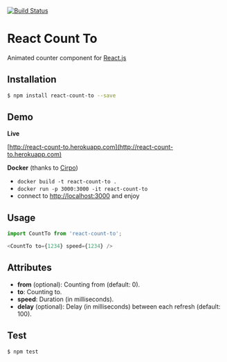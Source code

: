 [![Build Status](https://travis-ci.org/MicheleBertoli/react-count-to.svg?branch=master)](https://travis-ci.org/MicheleBertoli/react-count-to)

React Count To
==============

Animated counter  component for [React.js](http://facebook.github.io/react/)

Installation
------------

```sh
$ npm install react-count-to --save
```

Demo
----

**Live**

[http://react-count-to.herokuapp.com](http://react-count-to.herokuapp.com)

**Docker** (thanks to [Cirpo](https://github.com/cirpo))

- `docker build -t react-count-to .`
- `docker run -p 3000:3000 -it react-count-to`
- connect to [http://localhost:3000](http://localhost:3000) and enjoy

Usage
-----

```javascript
import CountTo from 'react-count-to';

<CountTo to={1234} speed={1234} />
```

Attributes
----------

- **from** (optional): Counting from (default: 0).
- **to**: Counting to.
- **speed**: Duration (in milliseconds).
- **delay** (optional): Delay (in milliseconds) between each refresh (default: 100).

Test
----

```sh
$ npm test
```

